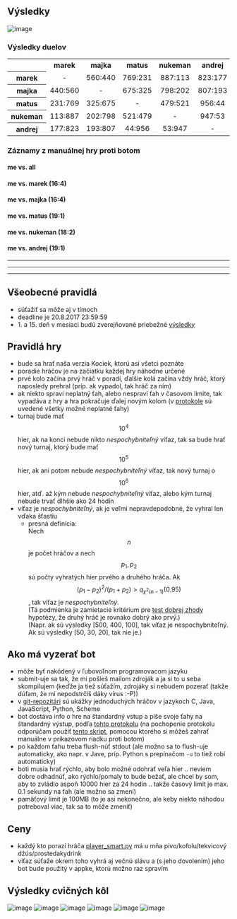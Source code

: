 <script src='https://cdnjs.cloudflare.com/ajax/libs/mathjax/2.7.0/MathJax.js?config=TeX-MML-AM_CHTML'></script>

## Výsledky
![image](https://marekkukan.github.io/liars-dice/graph-2017-08-21.svg)

### Výsledky duelov
<table style="margin-left: auto; margin-right: auto; text-align: center;">
<tr><th></th><th>marek</th><th>majka</th><th>matus</th><th>nukeman</th><th>andrej</th></tr>
<tr><th>marek</th><td>-</td><td>560:440</td><td>769:231</td><td>887:113</td><td>823:177</td></tr>
<tr><th>majka</th><td>440:560</td><td>-</td><td>675:325</td><td>798:202</td><td>807:193</td></tr>
<tr><th>matus</th><td>231:769</td><td>325:675</td><td>-</td><td>479:521</td><td>956:44</td></tr>
<tr><th>nukeman</th><td>113:887</td><td>202:798</td><td>521:479</td><td>-</td><td>947:53</td></tr>
<tr><th>andrej</th><td>177:823</td><td>193:807</td><td>44:956</td><td>53:947</td><td>-</td></tr>
</table>

### Záznamy z manuálnej hry proti botom
#### me vs. all
<script type="text/javascript" src="https://asciinema.org/a/5M52XyTUDLHFlpaIpDWprW8yU.js" id="asciicast-5M52XyTUDLHFlpaIpDWprW8yU" async data-size="big" data-theme="tango"></script>

#### me vs. marek (16:4)
<script type="text/javascript" src="https://asciinema.org/a/BV8REfuBpRmyxiXvVMIOexRSy.js" id="asciicast-BV8REfuBpRmyxiXvVMIOexRSy" async data-size="big" data-theme="tango"></script>

#### me vs. majka (16:4)
<script type="text/javascript" src="https://asciinema.org/a/NC4uxbyYbsfR8M6oOrYA9uyRA.js" id="asciicast-NC4uxbyYbsfR8M6oOrYA9uyRA" async data-size="big" data-theme="tango"></script>

#### me vs. matus (19:1)
<script type="text/javascript" src="https://asciinema.org/a/AyiG6KJK6bn9RZqlkzZFJYtw2.js" id="asciicast-AyiG6KJK6bn9RZqlkzZFJYtw2" async data-size="big" data-theme="tango"></script>

#### me vs. nukeman (18:2)
<script type="text/javascript" src="https://asciinema.org/a/UKGtelIoA0S1AJloKcwRPOV5N.js" id="asciicast-UKGtelIoA0S1AJloKcwRPOV5N" async data-size="big" data-theme="tango"></script>

#### me vs. andrej (19:1)
<script type="text/javascript" src="https://asciinema.org/a/mhyUmG2v1nabChEovR0PnIQhX.js" id="asciicast-mhyUmG2v1nabChEovR0PnIQhX" async data-size="big" data-theme="tango"></script>

---
---
---

## Všeobecné pravidlá
* súťažiť sa môže aj v tímoch
* deadline je 20.8.2017 23:59:59
* 1\. a 15. deň v mesiaci budú zverejňované priebežné [výsledky](#results)

## Pravidlá hry
* bude sa hrať naša verzia Kociek, ktorú asi všetci poznáte
* poradie hráčov je na začiatku každej hry náhodne určené
* prvé kolo začína prvý hráč v poradí, ďalšie kolá začína vždy hráč, ktorý naposledy prehral (príp. ak vypadol, tak hráč za ním)
* ak niekto spraví neplatný ťah, alebo nespraví ťah v časovom limite, tak vypadáva z hry a hra pokračuje ďalej novým kolom (v [protokole](https://github.com/marekkukan/liars-dice/blob/master/protocol.txt) sú uvedené všetky možné neplatné ťahy)
* turnaj bude mať $$10^4$$ hier, ak na konci nebude nikto *nespochybniteľný* víťaz, tak sa bude hrať nový turnaj, ktorý bude mať $$10^5$$ hier, ak ani potom nebude *nespochybniteľný* víťaz, tak nový turnaj o $$10^6$$ hier, atď. až kým nebude *nespochybniteľný* víťaz, alebo kým turnaj nebude trvať dlhšie ako 24 hodín
* víťaz je *nespochybniteľný*, ak je veľmi nepravdepodobné, že vyhral len vďaka šťastiu
  * presná definícia:  
Nech $$n$$ je počet hráčov a nech $$p_1, p_2$$ sú počty vyhratých hier prvého a druhého hráča.
Ak $$(p_1 - p_2)^2 / (p_1 + p_2) > q_{\chi^2(n-1)}(0.95)$$, tak víťaz je *nespochybniteľný*.  
(Tá podmienka je zamietacie kritérium pre [test dobrej zhody](https://cs.wikipedia.org/wiki/Test_dobr%C3%A9_shody) hypotézy, že druhý hráč je rovnako dobrý ako prvý.)  
(Napr. ak sú výsledky [500, 400, 100], tak víťaz je nespochybniteľný. Ak sú výsledky [50, 30, 20], tak nie je.)

## Ako má vyzerať bot
* môže byť nakódený v ľubovoľnom programovacom jazyku
* submit-uje sa tak, že mi pošleš mailom zdroják a ja si to u seba skompilujem (keďže ja tiež súťažím, zdrojáky si nebudem pozerať (takže dúfam, že mi nepodstrčíš dáky vírus :-P))
* v [git-repozitári](https://github.com/marekkukan/liars-dice) sú ukážky jednoduchých hráčov v jazykoch C, Java, JavaScript, Python, Scheme
* bot dostáva info o hre na štandardný vstup a píše svoje ťahy na štandardný výstup, podľa [tohto protokolu](https://github.com/marekkukan/liars-dice/blob/master/protocol.txt) (na pochopenie protokolu odporúčam použiť [tento skript](https://github.com/marekkukan/liars-dice/blob/master/play.sh), pomocou ktorého si môžeš zahrať manuálne v príkazovom riadku proti botom)
* po každom ťahu treba flush-núť stdout (ale možno sa to flush-uje automaticky, ako napr. v Jave, príp. Python s prepínačom `-u` to tiež robí automaticky)
* boti musia hrať rýchlo, aby bolo možné odohrať veľa hier .. neviem dobre odhadnúť, ako rýchlo/pomaly to bude bežať, ale chcel by som, aby to zvládlo aspoň 10000 hier za 24 hodín .. takže časový limit je max. 0.1 sekundy na ťah (ale možno sa zmení)
* pamäťový limit je 100MB (to je asi nekonečno, ale keby niekto náhodou potreboval viac, tak sa to môže zmeniť)

## Ceny
* každý kto porazí hráča [player_smart.py](https://github.com/marekkukan/liars-dice/blob/master/player_smart.py) má u mňa pivo/kofolu/tekvicový džús/prostedakydrink
* víťaz súťaže okrem toho vyhrá aj večnú slávu a (s jeho dovolením) jeho bot bude použitý v appke, ktorú možno raz spravím

## <a name="results"></a>Výsledky cvičných kôl
![image](https://marekkukan.github.io/liars-dice/graph-2017-08-15.svg)
![image](https://marekkukan.github.io/liars-dice/graph-2017-07-19.svg)
![image](https://marekkukan.github.io/liars-dice/graph-2017-07-01.svg)
![image](https://marekkukan.github.io/liars-dice/graph-2017-06-15.svg)
![image](https://marekkukan.github.io/liars-dice/graph-2017-06-01.svg)
![image](https://marekkukan.github.io/liars-dice/graph-2017-05-01.svg)

